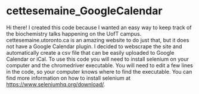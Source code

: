 # cettesemaine_GoogleCalendar
Hi there! 
I created this code because I wanted an easy way to keep track of the biochemistry talks happening on the UofT campus. 
cettesemaine.utoronto.ca is an amazing website to do just that, but it does not have a Google Calendar plugin.
I decided to webscrape the site and automatically create a csv file that can be easily uploaded to Google Calendar or iCal. 
To use this code you will need to install selenium on your computer and the chromedriver executable. 
You will need to edit a few lines in the code, so your computer knows where to find the executable.
You can find more information on how to install selenium at https://www.seleniumhq.org/download/.
